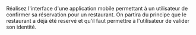 Réalisez l'interface d'une application mobile permettant à un utilisateur de confirmer sa réservation pour un restaurant. 
On partira du principe que le restaurant a déjà été reservé et qu'il faut permettre à l'utilisateur de valider son identité. 
